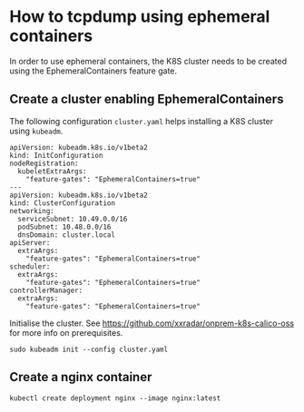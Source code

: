 # How to tcpdump using ephemeral containers
In order to use ephemeral containers, the K8S cluster needs to be created using the EphemeralContainers feature gate.

## Create a cluster enabling EphemeralContainers
The following configuration ```cluster.yaml``` helps installing a K8S cluster using ```kubeadm```.
```
apiVersion: kubeadm.k8s.io/v1beta2
kind: InitConfiguration
nodeRegistration:
  kubeletExtraArgs:
    "feature-gates": "EphemeralContainers=true"
---
apiVersion: kubeadm.k8s.io/v1beta2
kind: ClusterConfiguration
networking:
  serviceSubnet: 10.49.0.0/16
  podSubnet: 10.48.0.0/16
  dnsDomain: cluster.local
apiServer:
  extraArgs:
    "feature-gates": "EphemeralContainers=true"
scheduler:
  extraArgs:
    "feature-gates": "EphemeralContainers=true"
controllerManager:
  extraArgs:
    "feature-gates": "EphemeralContainers=true"
```
Initialise the cluster. See https://github.com/xxradar/onprem-k8s-calico-oss for more info on prerequisites.
```
sudo kubeadm init --config cluster.yaml
```
## Create a nginx container
```
kubectl create deployment nginx --image nginx:latest
```
